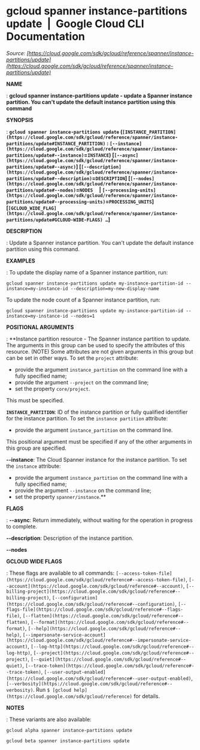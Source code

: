 # gcloud spanner instance-partitions update  |  Google Cloud CLI Documentation

*Source: [https://cloud.google.com/sdk/gcloud/reference/spanner/instance-partitions/update](https://cloud.google.com/sdk/gcloud/reference/spanner/instance-partitions/update)*

**NAME**

: **gcloud spanner instance-partitions update - update a Spanner instance partition. You can't update the default instance partition using this command**

**SYNOPSIS**

: **`gcloud spanner instance-partitions update` (`[INSTANCE_PARTITION](https://cloud.google.com/sdk/gcloud/reference/spanner/instance-partitions/update#INSTANCE_PARTITION)` : `[--instance](https://cloud.google.com/sdk/gcloud/reference/spanner/instance-partitions/update#--instance)`=`INSTANCE`) [`[--async](https://cloud.google.com/sdk/gcloud/reference/spanner/instance-partitions/update#--async)`] [`[--description](https://cloud.google.com/sdk/gcloud/reference/spanner/instance-partitions/update#--description)`=`DESCRIPTION`] [`[--nodes](https://cloud.google.com/sdk/gcloud/reference/spanner/instance-partitions/update#--nodes)`=`NODES`     | `[--processing-units](https://cloud.google.com/sdk/gcloud/reference/spanner/instance-partitions/update#--processing-units)`=`PROCESSING_UNITS`] [`[GCLOUD_WIDE_FLAG](https://cloud.google.com/sdk/gcloud/reference/spanner/instance-partitions/update#GCLOUD-WIDE-FLAGS) …`]**

**DESCRIPTION**

: Update a Spanner instance partition. You can't update the default instance
partition using this command.

**EXAMPLES**

: To update the display name of a Spanner instance partition, run:

```
gcloud spanner instance-partitions update my-instance-partition-id --instance=my-instance-id --description=my-new-display-name
```

To update the node count of a Spanner instance partition, run:

```
gcloud spanner instance-partitions update my-instance-partition-id --instance=my-instance-id --nodes=1
```

**POSITIONAL ARGUMENTS**

: **Instance partition resource - The Spanner instance partition to update. The
arguments in this group can be used to specify the attributes of this resource.
(NOTE) Some attributes are not given arguments in this group but can be set in
other ways.
To set the `project` attribute:

- provide the argument `instance_partition` on the command line with a
fully specified name;
- provide the argument `--project` on the command line;
- set the property `core/project`.

This must be specified.

**`INSTANCE_PARTITION`**:
ID of the instance partition or fully qualified identifier for the instance
partition.
To set the `instance partition` attribute:

- provide the argument `instance_partition` on the command line.

This positional argument must be specified if any of the other arguments in this
group are specified.

**--instance**:
The Cloud Spanner instance for the instance partition.
To set the `instance` attribute:

- provide the argument `instance_partition` on the command line with a
fully specified name;
- provide the argument `--instance` on the command line;
- set the property `spanner/instance`.**

**FLAGS**

: **--async**:
Return immediately, without waiting for the operation in progress to complete.

**--description**:
Description of the instance partition.

**--nodes**

**GCLOUD WIDE FLAGS**

: These flags are available to all commands: `[--access-token-file](https://cloud.google.com/sdk/gcloud/reference#--access-token-file)`,
`[--account](https://cloud.google.com/sdk/gcloud/reference#--account)`, `[--billing-project](https://cloud.google.com/sdk/gcloud/reference#--billing-project)`,
`[--configuration](https://cloud.google.com/sdk/gcloud/reference#--configuration)`,
`[--flags-file](https://cloud.google.com/sdk/gcloud/reference#--flags-file)`,
`[--flatten](https://cloud.google.com/sdk/gcloud/reference#--flatten)`, `[--format](https://cloud.google.com/sdk/gcloud/reference#--format)`, `[--help](https://cloud.google.com/sdk/gcloud/reference#--help)`, `[--impersonate-service-account](https://cloud.google.com/sdk/gcloud/reference#--impersonate-service-account)`,
`[--log-http](https://cloud.google.com/sdk/gcloud/reference#--log-http)`,
`[--project](https://cloud.google.com/sdk/gcloud/reference#--project)`, `[--quiet](https://cloud.google.com/sdk/gcloud/reference#--quiet)`, `[--trace-token](https://cloud.google.com/sdk/gcloud/reference#--trace-token)`, `[--user-output-enabled](https://cloud.google.com/sdk/gcloud/reference#--user-output-enabled)`,
`[--verbosity](https://cloud.google.com/sdk/gcloud/reference#--verbosity)`.
Run `$ [gcloud help](https://cloud.google.com/sdk/gcloud/reference)` for details.

**NOTES**

: These variants are also available:

```
gcloud alpha spanner instance-partitions update
```

```
gcloud beta spanner instance-partitions update
```